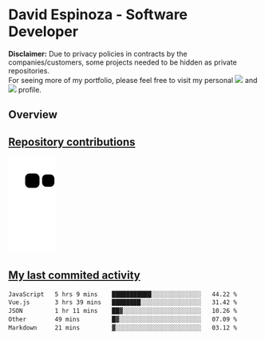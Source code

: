 # David Espinoza - Software Developer
<div id="links">
  <p>
    <strong>Disclaimer:</strong> Due to privacy policies in contracts by the companies/customers, some projects needed to be hidden as private repositories. <br />
For seeing more of my portfolio, please feel free to visit my personal <a href="https://davidespinoza.dev" target="_blank"><img src="https://img.shields.io/badge/website-000000?style=for-the-badge&logo=About.me&logoColor=white" target="_blank"></a> and <a href="https://www.linkedin.com/in/despinozap" target="_blank"><img src="https://img.shields.io/badge/LinkedIn-0077B5?style=for-the-badge&logo=linkedin&logoColor=white" target="_blank"></a> profile.
  </p>
</div>

## Overview

<div id="stats">
  <a href="https://github.com/despinozap">
  <!--
    <img height="180em" style="margin: 0em 10em;" src="https://github-readme-stats.vercel.app/api?username=despinozap&show_icons=true&include_all_commits=true&count_private=true&theme=default"/>
    <img height="180em" style="margin: 0em 10em;" src="https://github-readme-stats.vercel.app/api/top-langs/?username=despinozap&layout=compact&langs_count=7&theme=default"/>
  -->
</div>
 
## Repository contributions
<div id="snake"> 

  ![Snake animation](https://github.com/despinozap/despinozap/blob/output/github-contribution-grid-snake.svg)
</div>

## My last commited activity
<!--START_SECTION:waka-->

```txt
JavaScript   5 hrs 9 mins    ███████████░░░░░░░░░░░░░░   44.22 %
Vue.js       3 hrs 39 mins   ████████░░░░░░░░░░░░░░░░░   31.42 %
JSON         1 hr 11 mins    ██▓░░░░░░░░░░░░░░░░░░░░░░   10.26 %
Other        49 mins         █▓░░░░░░░░░░░░░░░░░░░░░░░   07.09 %
Markdown     21 mins         ▓░░░░░░░░░░░░░░░░░░░░░░░░   03.12 %
```

<!--END_SECTION:waka-->
